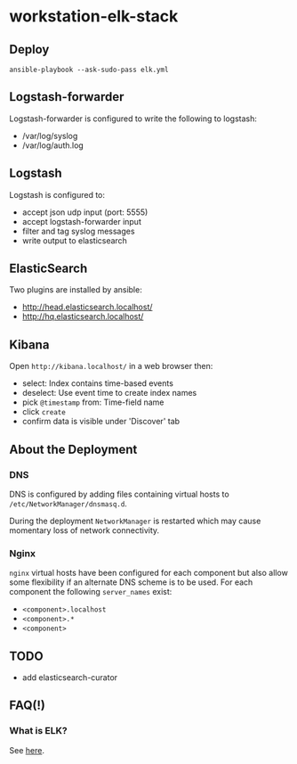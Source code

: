 # workstation-elk-stack

## Deploy

```
ansible-playbook --ask-sudo-pass elk.yml
```

## Logstash-forwarder

Logstash-forwarder is configured to write the following to logstash:

* /var/log/syslog
* /var/log/auth.log

## Logstash

Logstash is configured to:

* accept json udp input (port: 5555)
* accept logstash-forwarder input
* filter and tag syslog messages
* write output to elasticsearch

## ElasticSearch

Two plugins are installed by ansible:

* http://head.elasticsearch.localhost/
* http://hq.elasticsearch.localhost/

## Kibana

Open `http://kibana.localhost/` in a web browser then:
* select: Index contains time-based events
* deselect: Use event time to create index names
* pick `@timestamp` from: Time-field name
* click `create`
* confirm data is visible under 'Discover' tab

## About the Deployment
### DNS

DNS is configured by adding files containing virtual hosts to `/etc/NetworkManager/dnsmasq.d`.

During the deployment `NetworkManager` is restarted which may cause momentary loss of network connectivity.

### Nginx

`nginx` virtual hosts have been configured for each component but also allow some flexibility if an alternate DNS scheme is to be used. For each component the following `server_names` exist:

* `<component>.localhost`
* `<component>.*`
* `<component>`

## TODO

* add elasticsearch-curator

## FAQ(!)
### What is ELK?

See [here](https://www.elastic.co/webinars/elk-stack-devops-environment/).
